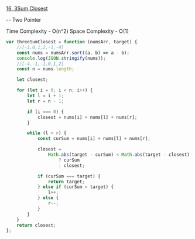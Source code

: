 [16. 3Sum Closest](https://leetcode.com/problems/3sum-closest/)

-- Two Pointer

Time Complexity - O(n^2)
Space Complexity - O(1)

```javascript
var threeSumClosest = function (numsArr, target) {
	//[-1,0,1,2,-1,-4]
	const nums = numsArr.sort((a, b) => a - b);
	console.log(JSON.stringify(nums));
	//[-4,-1,-1,0,1,2]
	const n = nums.length;

	let closest;

	for (let i = 0; i < n; i++) {
		let l = i + 1;
		let r = n - 1;

		if (i === 0) {
			closest = nums[i] + nums[l] + nums[r];
		}

		while (l < r) {
			const curSum = nums[i] + nums[l] + nums[r];

			closest =
				Math.abs(target - curSum) < Math.abs(target - closest)
					? curSum
					: closest;

			if (curSum === target) {
				return target;
			} else if (curSum < target) {
				l++;
			} else {
				r--;
			}
		}
	}
	return closest;
};
```
